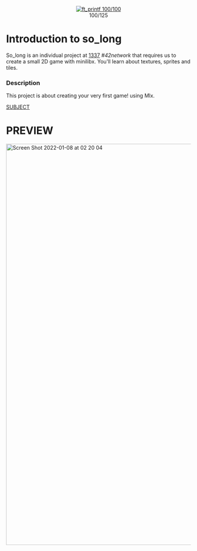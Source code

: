 <p align="center">
<a href="https://github.com/YOPll/get_next_line">
  <img src="https://user-images.githubusercontent.com/49567393/145694296-91b27fdf-3666-4670-8a84-23695c2be1a4.png" alt="ft_printf 100/100">
</a>
  <br>
  100/125
</p>

# Introduction to so_long
So_long is an individual project at [1337](1337.ma) *#42network* that requires us to create a small 2D game with minilibx. You'll learn about textures, sprites and tiles.

### Description
This project is about creating your very first game! using Mlx.

[SUBJECT](Subject/en.subject.pdf)

# PREVIEW
<img width="1094" alt="Screen Shot 2022-01-08 at 02 20 04" src="https://user-images.githubusercontent.com/49567393/148625990-d5d2a468-2525-488e-9d46-31433cb156c6.png">
